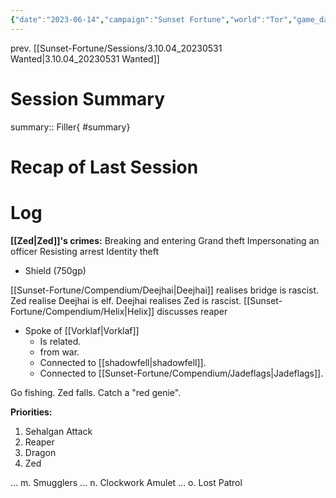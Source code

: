 ```yaml
---
{"date":"2023-06-14","campaign":"Sunset Fortune","world":"Tor","game_date":null,"type":"session/sf","location":"Saltmarsh","characters":["Jean-Luc","Xhang","Deejhai","Zed"],"tags":null,"icon":"FasFileLines","dg-publish":true,"permalink":"/sunset-fortune/sessions/3-10-4-b-20230614-down-with-the-bourgeoisie/","dgPassFrontmatter":true,"created":"2024-01-26T23:17:04.412+10:30","updated":"2025-08-21T12:52:38.502+09:30"}
---
```


prev. [[Sunset-Fortune/Sessions/3.10.04_20230531 Wanted\|3.10.04_20230531 Wanted]]
# Session Summary
summary:: Filler{ #summary}

# Recap of Last Session

# Log
**[[Zed\|Zed]]'s crimes:** Breaking and entering
Grand theft
Impersonating an officer
Resisting arrest
Identity theft 


- Shield (750gp)

[[Sunset-Fortune/Compendium/Deejhai\|Deejhai]] realises bridge is rascist. 
Zed realise Deejhai is elf. 
Deejhai realises Zed is rascist. 
[[Sunset-Fortune/Compendium/Helix\|Helix]] discusses reaper

- Spoke of [[Vorklaf\|Vorklaf]]
    - Is related.
    - from war.
    - Connected to [[shadowfell\|shadowfell]].
    - Connected to [[Sunset-Fortune/Compendium/Jadeflags\|Jadeflags]].

Go fishing. 
Zed falls. 
Catch a "red genie". 

**Priorities:**
1. Sehalgan Attack
2. Reaper
3. Dragon
4. Zed

... 
m. 
Smugglers 
... 
n. Clockwork Amulet 
... 
o. Lost Patrol